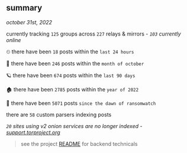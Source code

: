 
## summary
_october 31st, 2022_

currently tracking `125` groups across `227` relays & mirrors - _`103` currently online_

⏲ there have been `18` posts within the `last 24 hours`

🦈 there have been `246` posts within the `month of october`

🪐 there have been `674` posts within the `last 90 days`

🏚 there have been `2785` posts within the `year of 2022`

🦕 there have been `5071` posts `since the dawn of ransomwatch`

there are `58` custom parsers indexing posts

_`20` sites using v2 onion services are no longer indexed - [support.torproject.org](https://support.torproject.org/onionservices/v2-deprecation/)_

> see the project [README](https://github.com/joshhighet/ransomwatch#ransomwatch--) for backend technicals
